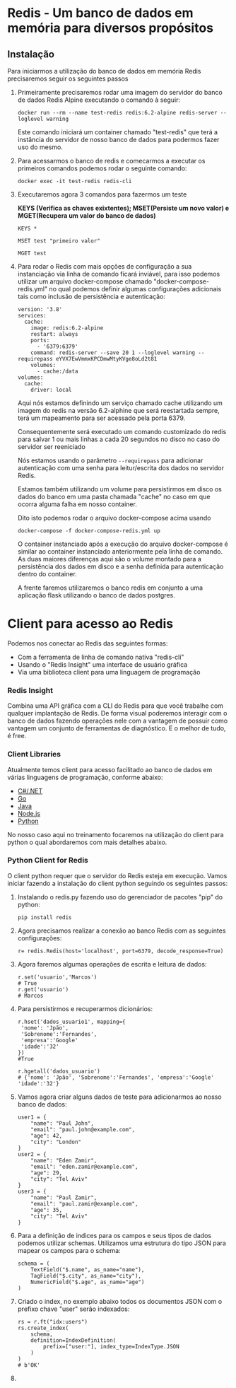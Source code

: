 # Redis - Um banco de dados em memória para diversos propósitos

## Instalação

Para iniciarmos a utilização do banco de dados em memória Redis precisaremos seguir os seguintes passos

1. Primeiramente precisaremos rodar uma imagem do servidor do banco de dados Redis Alpine executando o comando à seguir:

   ```
   docker run --rm --name test-redis redis:6.2-alpine redis-server --loglevel warning
   ```

   Este comando iniciará um container chamado "test-redis" que terá a instância do servidor de nosso banco de dados para podermos fazer uso do mesmo.
2. Para acessarmos o banco de redis e comecarmos a executar os primeiros comandos podemos rodar o seguinte comando:

   ```
   docker exec -it test-redis redis-cli
   ```
3. Executaremos agora 3 comandos para fazermos um teste

   **KEYS (Verifica as chaves exixtentes); MSET(Persiste um novo valor) e MGET(Recupera um valor do banco de dados)**

   ```
   KEYS *
   ```


   ```
   MSET test "primeiro valor"
   ```


   ```
   MGET test
   ```
4. Para rodar o Redis com mais opções de configuração a sua instanciação via linha de comando ficará inviável, para isso podemos utilizar um arquivo docker-compose chamado "docker-compose-redis.yml" no qual podemos definir algumas configurações adicionais tais como inclusão de persistência e autenticação:

   ```
   version: '3.8'
   services:
     cache:
       image: redis:6.2-alpine
       restart: always
       ports:
         - '6379:6379'
       command: redis-server --save 20 1 --loglevel warning --requirepass eYVX7EwVmmxKPCDmwMtyKVge8oLd2t81
       volumes: 
         - cache:/data
   volumes:
     cache:
       driver: local
   ```

   Aqui nós estamos definindo um serviço chamado cache utilizando um imagem do redis na versão 6.2-alphine que será reestartada sempre, terá um mapeamento para ser acessado pela porta 6379.

   Consequentemente será executado um comando customizado do redis para salvar 1 ou mais linhas a cada 20 segundos no disco no caso do servidor ser reeniciado

   Nós estamos usando o parâmetro `--requirepass` para adicionar autenticação com uma senha para leitur/escrita dos dados no servidor Redis.

   Estamos também utilizando um volume para persistirmos em disco os dados do banco em uma pasta chamada "cache" no caso em que ocorra alguma falha em nosso container.

   Dito isto podemos rodar o arquivo docker-compose acima usando

   ```
   docker-compose -f docker-compose-redis.yml up
   ```

    O container instanciado após a execução do arquivo docker-compose é similar ao container instanciado anteriormente pela linha de comando. As duas maiores diferenças aqui são o volume montado para a persistência dos dados em disco e a senha definida para autenticação dentro do container.

    A frente faremos utilizaremos o banco redis em conjunto a uma aplicação flask utilizando o banco de dados postgres.

# Client para acesso ao Redis

Podemos nos conectar ao Redis das seguintes formas:

* Com a ferramenta de linha de comando nativa "redis-cli"
* Usando o "Redis Insight" uma interface de usuário gráfica
* Via uma biblioteca client para uma linguagem de programação

### Redis Insight

Combina uma API gráfica com a CLI do Redis para que você trabalhe com qualquer implantação de Redis. De forma visual poderemos interagir com o banco de dados fazendo operações nele com a vantagem de possuir como vantagem um conjunto de ferramentas de diagnóstico. E o melhor de tudo, é free.

### Client Libraries

Atualmente temos client para acesso facilitado ao banco de dados em várias linguagens de programação, conforme abaixo:

* [C#/.NET](https://redis.io/docs/latest/develop/connect/clients/dotnet/)
* [Go](https://redis.io/docs/latest/develop/connect/)
* [Java](https://redis.io/docs/latest/develop/connect/clients/java/)
* [Node.js](https://redis.io/docs/latest/develop/connect/clients/nodejs/)
* [Python](https://redis.io/docs/latest/develop/connect/clients/python/)

No nosso caso aqui no treinamento focaremos na utilização do client para python o qual abordaremos com mais detalhes abaixo.

### Python Client for Redis

O client python requer que o servidor do Redis esteja em execução. Vamos iniciar fazendo a instalação do client python seguindo os seguintes passos:

1. Instalando o redis.py fazendo uso do gerenciador de pacotes "pip" do python:

   ```
   pip install redis
   ```
2. Agora precisamos realizar a conexão ao banco Redis com as seguintes configurações:

   ```
   r= redis.Redis(host='localhost', port=6379, decode_response=True)
   ```
3. Agora faremos algumas operações de escrita e leitura de dados:

   ```
   r.set('usuario','Marcos')
   # True
   r.get('usuario')
   # Marcos
   ```
4. Para persistirmos e recuperarmos dicionários:

   ```
   r.hset('dados_usuario1', mapping={
   	'nome': 'Jpão',
   	'Sobrenome':'Fernandes',
   	'empresa':'Google'
   	'idade':'32'
   })
   #True

   r.hgetall('dados_usuario')
   # {'nome': 'Jpão', 'Sobrenome':'Fernandes', 'empresa':'Google' 'idade':'32'}
   ```
5. Vamos agora criar alguns dados de teste para adicionarmos ao nosso banco de dados:

   ```
   user1 = {
       "name": "Paul John",
       "email": "paul.john@example.com",
       "age": 42,
       "city": "London"
   }
   user2 = {
       "name": "Eden Zamir",
       "email": "eden.zamir@example.com",
       "age": 29,
       "city": "Tel Aviv"
   }
   user3 = {
       "name": "Paul Zamir",
       "email": "paul.zamir@example.com",
       "age": 35,
       "city": "Tel Aviv"
   }
   ```
6. Para a definição de indices para os campos e seus tipos de dados podemos utilizar schemas. Utilizamos uma estrutura do tipo JSON para mapear os campos para o schema:

   ```
   schema = (
       TextField("$.name", as_name="name"), 
       TagField("$.city", as_name="city"), 
       NumericField("$.age", as_name="age")
   )
   ```
7. Criado o index, no exemplo abaixo todos os documentos JSON com o prefixo chave "user" serão indexados:

   ```
   rs = r.ft("idx:users")
   rs.create_index(
       schema,
       definition=IndexDefinition(
           prefix=["user:"], index_type=IndexType.JSON
       )
   )
   # b'OK'
   ```
8.
